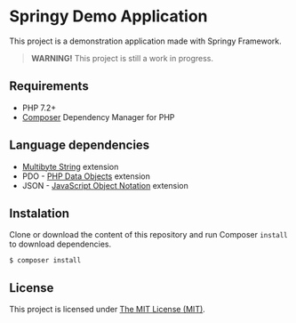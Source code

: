 # Springy Demo Application

This project is a demonstration application made with Springy Framework.

> **WARNING!** This project is still a work in progress.

## Requirements

-   PHP 7.2+
-   [Composer](https://getcomposer.org/) Dependency Manager for PHP

## Language dependencies

-   [Multibyte String](http://php.net/manual/en/intro.mbstring.php) extension
-   PDO - [PHP Data Objects](https://www.php.net/manual/pt_BR/book.pdo.php) extension
-   JSON - [JavaScript Object Notation](https://www.php.net/manual/pt_BR/intro.json.php) extension

## Instalation

Clone or download the content of this repository and run Composer `install` to download dependencies.

```console
$ composer install
```

## License

This project is licensed under [The MIT License (MIT)](/LICENSE).
